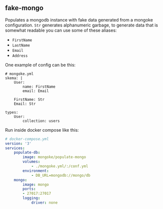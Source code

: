 ## fake-mongo

Populates a mongodb instance with fake data generated from a mongoke configuration.
`Str` generates alphanumeric garbage, to generate data that is somewhat readable you can use some of these aliases:
- `FirstName`
- `LastName`
- `Email`
- `Address`

One example of config can be this:
```
# mongoke.yml
skema: |
    User:
        name: FirstName
        email: Email

    FirstName: Str
    Email: Str

types:
    User:
        collection: users
```

Run inside docker compose like this:
```yml
# docker-compose.yml
version: '3'
services:
    populate-db:
        image: mongoke/populate-mongo
        volumes:
            - ./mongoke.yml/:/conf.yml
        environment:
            - DB_URL=mongodb://mongo/db
    mongo:
        image: mongo
        ports:
        - 27017:27017
        logging: 
            driver: none
```